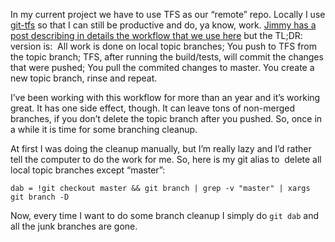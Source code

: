 In my current project we have to use TFS as our &#8220;remote&#8221; repo. Locally I use [git-tfs](https://github.com/git-tfs/git-tfs) so that I can still be productive and do, ya know, work. [Jimmy has a post describing in details the workflow that we use here](http://lostechies.com/jimmybogard/2011/09/20/git-workflows-with-git-tfs/) but the TL;DR: version is:  All work is done on local topic branches; You push to TFS from the topic branch; TFS, after running the build/tests, will commit the changes that were pushed; You pull the commited changes to master. You create a new topic branch, rinse and repeat.

I&#8217;ve been working with this workflow for more than an year and it&#8217;s working great. It has one side effect, though. It can leave tons of non-merged branches, if you don&#8217;t delete the topic branch after you pushed. So, once in a while it is time for some branching cleanup.

At first I was doing the cleanup manually, but I&#8217;m really lazy and I&#8217;d rather tell the computer to do the work for me. So, here is my git alias to  delete all local topic branches except &#8220;master&#8221;:

`dab = !git checkout master && git branch | grep -v "master" | xargs git branch -D`

Now, every time I want to do some branch cleanup I simply do `git dab` and all the junk branches are gone.

&nbsp;
